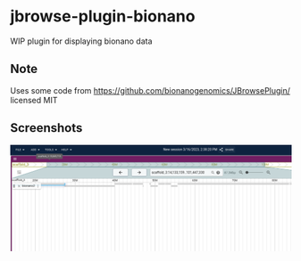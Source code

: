 # jbrowse-plugin-bionano

WIP plugin for displaying bionano data

## Note

Uses some code from https://github.com/bionanogenomics/JBrowsePlugin/ licensed
MIT

## Screenshots

![](img/1.png)
